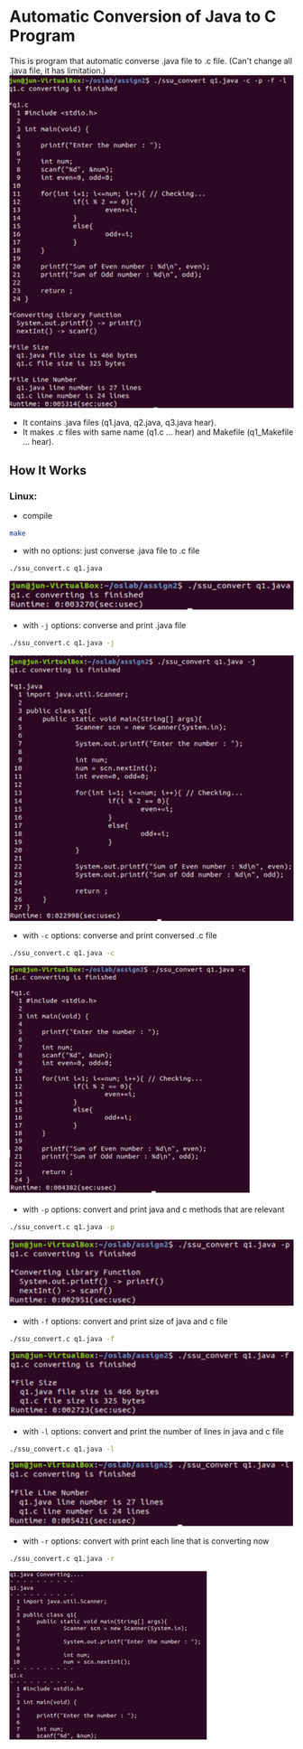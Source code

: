 # Automatic Conversion of Java to C Program
This is program that automatic converse .java file to .c file. (Can't change all .java file, it has limitation.)
![autochange_jave_to_c](./image/autochange_jave_to_c.png)
  - It contains .java files (q1.java, q2.java, q3.java hear).
  - It makes .c files with same name (q1.c ... hear) and Makefile (q1_Makefile ... hear).

## How It Works

### Linux:

  - compile
```sh
make 
```

  - with no options: just converse .java file to .c file
```sh
./ssu_convert.c q1.java
```
![no_option](./image/no_option.png)

  - with `-j` options: converse and print .java file
```sh
./ssu_convert.c q1.java -j
```
![j_option](./image/j_option.png)
    
  - with `-c` options: converse and print conversed .c file
```sh
./ssu_convert.c q1.java -c
```
![c_option](./image/c_option.png)
    
  - with `-p` options: convert and print java and c methods that are relevant
```sh
./ssu_convert.c q1.java -p
```
![p_option](./image/p_option.png)

  - with `-f` options: convert and print size of java and c file
```sh
./ssu_convert.c q1.java -f
```
![f_option](./image/f_option.png)

  - with `-l` options: convert and print the number of lines in java and c file
```sh
./ssu_convert.c q1.java -l
```
![l_option](./image/l_option.png)

  - with `-r` options: convert with print each line that is converting now
```sh
./ssu_convert.c q1.java -r
```
![r_option](./image/r_option.png)
